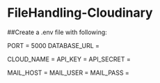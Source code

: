 # FileHandling-Cloudinary

##Create a .env file with following:

PORT = 5000
DATABASE_URL = 


CLOUD_NAME = 
API_KEY = 
API_SECRET = 

MAIL_HOST = 
MAIL_USER = 
MAIL_PASS =
